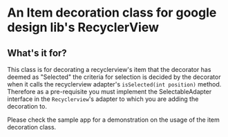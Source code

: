 # An Item decoration class for google design lib's RecyclerView

## What's it for?
This class is for decorating a recyclerview's item that the decorator has deemed as "Selected"
the criteria for selection is decided by the decorator when it calls the recyclerview adapter's 
`isSelected(int position)` method. Therefore as a pre-requisite you must implement the SelectableAdapter 
interface in the `Recyclerview`'s adapter to which you are adding the decoration to. 

Please check the sample app for a demonstration on the usage of the item decoration class.